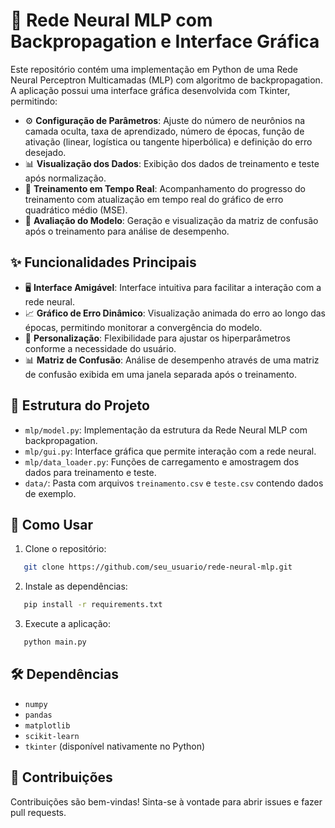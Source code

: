 # 🧠 Rede Neural MLP com Backpropagation e Interface Gráfica

Este repositório contém uma implementação em Python de uma Rede Neural Perceptron Multicamadas (MLP) com algoritmo de backpropagation. A aplicação possui uma interface gráfica desenvolvida com Tkinter, permitindo:

- ⚙️ **Configuração de Parâmetros**: Ajuste do número de neurônios na camada oculta, taxa de aprendizado, número de épocas, função de ativação (linear, logística ou tangente hiperbólica) e definição do erro desejado.
- 📊 **Visualização dos Dados**: Exibição dos dados de treinamento e teste após normalização.
- 🚀 **Treinamento em Tempo Real**: Acompanhamento do progresso do treinamento com atualização em tempo real do gráfico de erro quadrático médio (MSE).
- 🧐 **Avaliação do Modelo**: Geração e visualização da matriz de confusão após o treinamento para análise de desempenho.

## ✨ Funcionalidades Principais

- 🖥️ **Interface Amigável**: Interface intuitiva para facilitar a interação com a rede neural.
- 📈 **Gráfico de Erro Dinâmico**: Visualização animada do erro ao longo das épocas, permitindo monitorar a convergência do modelo.
- 🔧 **Personalização**: Flexibilidade para ajustar os hiperparâmetros conforme a necessidade do usuário.
- 📊 **Matriz de Confusão**: Análise de desempenho através de uma matriz de confusão exibida em uma janela separada após o treinamento.

## 📂 Estrutura do Projeto

- `mlp/model.py`: Implementação da estrutura da Rede Neural MLP com backpropagation.
- `mlp/gui.py`: Interface gráfica que permite interação com a rede neural.
- `mlp/data_loader.py`: Funções de carregamento e amostragem dos dados para treinamento e teste.
- `data/`: Pasta com arquivos `treinamento.csv` e `teste.csv` contendo dados de exemplo.

## 🚀 Como Usar

1. Clone o repositório:
```bash
   git clone https://github.com/seu_usuario/rede-neural-mlp.git
```

2. Instale as dependências:
```bash
   pip install -r requirements.txt
```

3. Execute a aplicação:
```bash
   python main.py
```

## 🛠️ Dependências

- `numpy`
- `pandas`
- `matplotlib`
- `scikit-learn`
- `tkinter` (disponível nativamente no Python)

## 🤝 Contribuições

Contribuições são bem-vindas! Sinta-se à vontade para abrir issues e fazer pull requests.

